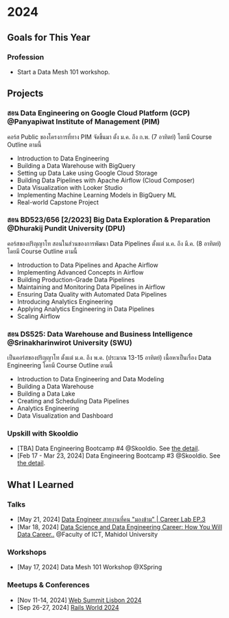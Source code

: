# 2024

## Goals for This Year

### Profession

* Start a Data Mesh 101 workshop.

## Projects

### สอน Data Engineering on Google Cloud Platform (GCP) @Panyapiwat Institute of Management (PIM)

คอร์ส Public ของโครงการที่ทาง PIM จัดขึ้นมา ตั้ง ม.ค. ถึง ก.พ. (7 อาทิตย์) โดยมี Course
Outline ตามนี้

* Introduction to Data Engineering
* Building a Data Warehouse with BigQuery
* Setting up Data Lake using Google Cloud Storage
* Building Data Pipelines with Apache Airflow (Cloud Composer)
* Data Visualization with Looker Studio
* Implementing Machine Learning Models in BigQuery ML
* Real-world Capstone Project

### สอน BD523/656 [2/2023] Big Data Exploration & Preparation @Dhurakij Pundit University (DPU)

คอร์สของปริญญาโท สอนในส่วนของการพัฒนา Data Pipelines ตั้งแต่ ม.ค. ถึง มี.ค. (8 อาทิตย์)
โดยมี Course Outline ตามนี้

* Introduction to Data Pipelines and Apache Airflow
* Implementing Advanced Concepts in Airflow
* Building Production-Grade Data Pipelines
* Maintaining and Monitoring Data Pipelines in Airflow
* Ensuring Data Quality with Automated Data Pipelines
* Introducing Analytics Engineering
* Applying Analytics Engineering in Data Pipelines
* Scaling Airflow

### สอน DS525: Data Warehouse and Business Intelligence @Srinakharinwirot University (SWU)

เป็นคอร์สของปริญญาโท ตั้งแต่ ม.ค.  ถึง พ.ค. (ประมาณ 13-15 อาทิตย์) เนื้อหาเป็นเรื่อง Data
Engineering โดยมี Course Outline ตามนี้

* Introduction to Data Engineering and Data Modeling
* Building a Data Warehouse
* Building a Data Lake
* Creating and Scheduling Data Pipelines
* Analytics Engineering
* Data Visualization and Dashboard

### Upskill with Skooldio

* [TBA] Data Engineering Bootcamp #4 @Skooldio. See [the
  detail](https://landing.skooldio.com/data-engineering-bootcamp).
* [Feb 17 - Mar 23, 2024] Data Engineering Bootcamp #3 @Skooldio. See [the
  detail](https://landing.skooldio.com/data-engineering-bootcamp).

## What I Learned

### Talks

* [May 21, 2024] [Data Engineer สายงานที่คน "มองข้าม" | Career Lab
  EP.3](https://www.youtube.com/watch?v=yUDPaWyxyo4)
* [Mar 18, 2024] [Data Science and Data Engineering Career: How You Will Data
  Career..](https://docs.google.com/presentation/d/1AYbV8OX-Ndmog5NtdjzpI-vbhGb6OYX0etQuErwpz-o/edit?usp=sharing)
  @Faculty of ICT, Mahidol University

### Workshops

* [May 17, 2024] Data Mesh 101 Workshop @XSpring

### Meetups & Conferences

* [Nov 11-14, 2024] [Web Summit Lisbon 2024](https://websummit.com/)
* [Sep 26-27, 2024] [Rails World 2024](https://rubyonrails.org/world/2024)
